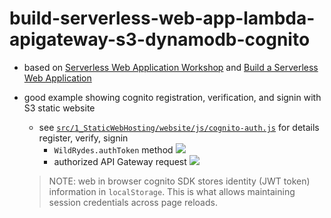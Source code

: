 # build-serverless-web-app-lambda-apigateway-s3-dynamodb-cognito

* based on [Serverless Web Application Workshop](https://github.com/aws-samples/aws-serverless-workshops/blob/master/WebApplication/README.md) and [Build a Serverless Web Application](https://aws.amazon.com/getting-started/projects/build-serverless-web-app-lambda-apigateway-s3-dynamodb-cognito/)
* good example showing cognito registration, verification, and signin with S3 static website
    * see [`src/1_StaticWebHosting/website/js/cognito-auth.js`](src/1_StaticWebHosting/website/js/cognito-auth.js) for details register, verify, signin
        * `WildRydes.authToken` method
        ![](https://www.evernote.com/l/AAHZxEdxOZtIdLlWyw2Qkz5qyv4K_UGkRKAB/image.png)
        * authorized API Gateway request
        ![](https://www.evernote.com/l/AAElbTXGfHhK5ZyctvX55_Za4AUKChN7uIEB/image.png)

    > NOTE: web in browser cognito SDK stores identity (JWT token) information in `localStorage`.  This is what allows maintaining session credentials across page reloads.